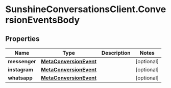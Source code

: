 # SunshineConversationsClient.ConversionEventsBody

## Properties

Name | Type | Description | Notes
------------ | ------------- | ------------- | -------------
**messenger** | [**MetaConversionEvent**](MetaConversionEvent.md) |  | [optional] 
**instagram** | [**MetaConversionEvent**](MetaConversionEvent.md) |  | [optional] 
**whatsapp** | [**MetaConversionEvent**](MetaConversionEvent.md) |  | [optional] 


